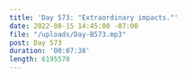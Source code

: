 ```yaml
---
title: 'Day 573: "Extraordinary impacts."'
date: 2022-08-15 14:45:00 -07:00
file: "/uploads/Day-B573.mp3"
post: Day 573
duration: '00:07:38'
length: 6195570
---
```


